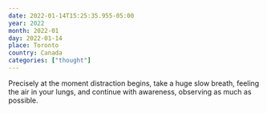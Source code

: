```yaml
---
date: 2022-01-14T15:25:35.955-05:00
year: 2022
month: 2022-01
day: 2022-01-14
place: Toronto
country: Canada
categories: ["thought"]
---
```

Precisely at the moment distraction begins, take a huge slow breath, feeling the air in your lungs, and continue with awareness, observing as much as possible.

